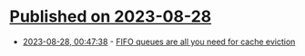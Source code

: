 # [Published on 2023-08-28](index.md)

* [2023-08-28, 00:47:38](https://lobste.rs/s/xszyoz/fifo_queues_are_all_you_need_for_cache) - [FIFO queues are all you need for cache eviction](https://blog.jasony.me/system/cache/2023/08/01/s3fifo)
